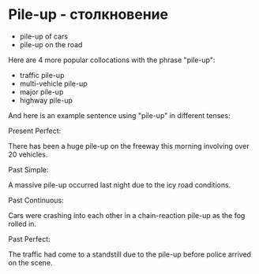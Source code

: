 # Pile-up - столкновение

- pile-up of cars
- pile-up on the road

Here are 4 more popular collocations with the phrase "pile-up":

- traffic pile-up
- multi-vehicle pile-up
- major pile-up
- highway pile-up

And here is an example sentence using "pile-up" in different tenses:

Present Perfect:

There has been a huge pile-up on the freeway this morning involving over 20 vehicles.

Past Simple:

A massive pile-up occurred last night due to the icy road conditions.

Past Continuous:

Cars were crashing into each other in a chain-reaction pile-up as the fog rolled in.

Past Perfect:

The traffic had come to a standstill due to the pile-up before police arrived on the scene.
